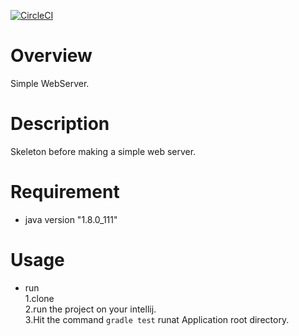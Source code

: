 [![CircleCI](https://circleci.com/gh/tami888/WebServer/tree/master.svg?style=svg)](https://circleci.com/gh/tami888/WebServer/tree/master)

# Overview
Simple WebServer.

# Description
Skeleton before making a simple web server.

# Requirement
* java version "1.8.0_111"

# Usage
* run  
1.clone  
2.run the project on your intellij.  
3.Hit the command `gradle test` runat Application root directory.
